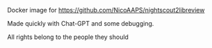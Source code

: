 Docker image for https://github.com/NicoAAPS/nightscout2libreview

Made quickly with Chat-GPT and some debugging.

All rights belong to the people they should
